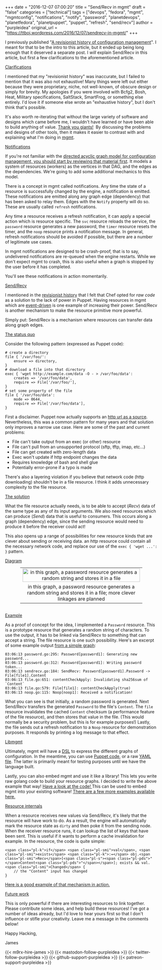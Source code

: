 +++
date = "2016-12-07 07:00:20"
title = "Send/Recv in mgmt"
draft = "false"
categories = ["technical"]
tags = ["devops", "fedora", "mgmt", "mgmtconfig", "notifications", "notify", "password", "planetdevops", "planetfedora", "planetpuppet", "puppet", "refresh", "send/recv"]
author = "purpleidea"
original_url = "https://ttboj.wordpress.com/2016/12/07/sendrecv-in-mgmt/"
+++

I previously published "<a href="/blog/2016/11/30/a-revisionist-history-of-configuration-management/">A revisionist history of configuration management</a>". I meant for that to be the intro to this article, but it ended up being long enough that it deserved a separate post. I <em>will</em> explain Send/Recv in this article, but first a few clarifications to the aforementioned article.

<span style="text-decoration:underline;">Clarifications</span>

I mentioned that my "revisionist history" was inaccurate, but I failed to mention that it was also not exhaustive! Many things were left out either because they were proprietary, niche, not well-known, of obscure design or simply for brevity. My apologies if you were involved with Bcfg2, Bosh, Heat, Military specifications, SaltStack, SmartFrog, or something else entirely. I'd love it if someone else wrote an "exhaustive history", but I don't think that's possible.

It's also worth re-iterating that without the large variety of software and designs which came before me, I wouldn't have learned or have been able to build anything of value. <a href="https://en.wikipedia.org/wiki/Standing_on_the_shoulders_of_giants">Thank you giants!</a>  By discussing the problems and designs of other tools, then it makes it easier to contrast with and explaining what I'm doing in <a href="/blog/2016/01/18/next-generation-configuration-mgmt/">mgmt</a>.

<span style="text-decoration:underline;">Notifications</span>

If you're not familiar with the <a href="/blog/2016/01/18/next-generation-configuration-mgmt/">directed acyclic graph model for configuration management, you should start by reviewing that material first</a>. It models a system of resources (workers) as the vertices in that DAG, and the edges as the dependencies. We're going to add some additional mechanics to this model.

There is a concept in mgmt called notifications. Any time the state of a resource is successfully changed by the engine, a notification is emitted. These notifications are emitted along any graph edge (dependency) that has been asked to relay them. Edges with the <code>Notify</code> property will do so. These are usually called <code>refresh</code> notifications.

Any time a resource receives a refresh notification, it can apply a special action which is resource specific. The <code>svc</code> resource reloads the service, the <code>password</code> resource generates a new password, the <code>timer</code> resource resets the timer, and the <code>noop</code> resource prints a notification message. In general, refresh notifications should be avoided if possible, but there are a number of legitimate use cases.

In mgmt notifications are designed to be crash-proof, that is to say, undelivered notifications are re-queued when the engine restarts. While we don't expect mgmt to crash, this is also useful when a graph is stopped by the user before it has completed.

You'll see these notifications in action momentarily.

<span style="text-decoration:underline;">Send/Recv</span>

I mentioned in the <a href="/blog/2016/11/30/a-revisionist-history-of-configuration-management/">revisionist history</a> that I felt that Chef opted for <em>raw code</em> as a solution to the lack of power in Puppet. Having resources in mgmt which are <a href="/blog/2016/01/18/next-generation-configuration-mgmt/">event-driven</a> is one example of increasing their power. Send/Recv is another mechanism to make the resource primitive more powerful.

Simply put: Send/Recv is a mechanism where resources can transfer data along graph edges.

<span style="text-decoration:underline;">The status quo</span>

Consider the following pattern (expressed as Puppet code):

```
# create a directory
file { '/var/foo/':
    ensure => directory,
}
# download a file into that directory
exec { 'wget http://example.com/data -O - > /var/foo/data':
    creates => '/var/foo/data',
    require => File['/var/foo/'],
}
# set some property of the file
file { '/var/foo/data':
    mode => 0644,
    require => File['/var/foo/data'],
}
```
First a disclaimer. Puppet now actually supports an <a href="https://docs.puppet.com/puppet/latest/type.html#file-attribute-source">http url as a source</a>. Nevertheless, this was a common pattern for many years and that solution only improves a narrow use case. Here are some of the past and current problems:

<ul>
    <li>File can't take output from an exec (or other) resource</li>
    <li>File can't pull from an unsupported protocol (sftp, tftp, imap, etc...)</li>
    <li>File can get created with zero-length data</li>
    <li>Exec won't update if http endpoint changes the data</li>
    <li>Requires knowledge of bash and shell glue</li>
    <li>Potentially error-prone if a typo is made</li>
</ul>

There's also a layering violation if you believe that network code (http downloading) shouldn't be in a file resource. I think it adds unnecessary complexity to the file resource.

<span style="text-decoration:underline;">The solution</span>

What the file resource actually needs, is to be able to accept (<em>Recv</em>) data of the same type as any of its input arguments. We also need resources which can produce (<em>Send</em>) data that is useful to consumers. This occurs along a graph (dependency) edge, since the sending resource would need to produce it before the receiver could act!

This also opens up a range of possibilities for new resource kinds that are clever about sending or receiving data. an <em>http</em> resource could contain all the necessary network code, and replace our use of the <code>exec { 'wget ...': }</code> pattern.

<span style="text-decoration:underline;">Diagram</span>

<table style="text-align:center; width:80%; margin:0 auto;"><tr><td><a href="linkage.png"><img class="size-full wp-image-1964" src="linkage.png" alt="in this graph, a password resource generates a random string and stores it in a file" width="100%" height="100%" /></a></td></tr><tr><td> in this graph, a password resource generates a random string and stores it in a file; more clever linkages are planned</td></tr></table></br />

<span style="text-decoration:underline;">Example</span>

As a proof of concept for the idea, I implemented a <code>Password</code> resource. This is a prototype resource that generates a random string of characters. To use the output, it has to be linked via Send/Recv to something that can accept a string. The file resource is one such possibility. Here's an excerpt of some example output <a href="https://github.com/purpleidea/mgmt/blob/597ed6eaa0b5b3a3da8681b79ab5b0d39d9ed450/examples/lib/libmgmt3.go#L53">from a simple graph</a>:

```
03:06:13 password.go:295: Password[password1]: Generating new password...
03:06:13 password.go:312: Password[password1]: Writing password token...
03:06:13 sendrecv.go:184: SendRecv: Password[password1].Password -> File[file1].Content
03:06:13 file.go:651: contentCheckApply: Invalidating sha256sum of `Content`
03:06:13 file.go:579: File[file1]: contentCheckApply(true)
03:06:13 noop.go:115: Noop[noop1]: Received a notification!
```
What you can see is that initially, a random password is generated. Next Send/Recv transfers the generated <code>Password</code> to the file's <code>Content</code>. The <code>file</code> resource invalidates the cached <code>Content</code> checksum (a performance feature of the file resource), and then stores that value in the file. (This would normally be a security problem, but this is for example purposes!) Lastly, the file sends out a refresh notification to a <code>Noop</code> resource for demonstration purposes. It responds by printing a log message to that effect.

<span style="text-decoration:underline;">Libmgmt</span>

Ultimately, mgmt will have a <a href="https://en.wikipedia.org/wiki/Domain-specific_language">DSL</a> to express the different graphs of configuration. In the meantime, you can use <a href="https://github.com/ffrank/puppet-mgmtgraph">Puppet code</a>, or a raw <a href="https://github.com/purpleidea/mgmt/tree/master/examples">YAML file</a>. The latter is primarily meant for testing purposes until we have the language built.

Lastly, you can also embed mgmt and use it like a library! This lets you write raw golang code to build your resource graphs. I decided to write the above example that way! <a href="https://github.com/purpleidea/mgmt/blob/597ed6eaa0b5b3a3da8681b79ab5b0d39d9ed450/examples/lib/libmgmt3.go">Have a look at the code! </a>This can be used to embed mgmt into your existing software! <a href="https://github.com/purpleidea/mgmt/tree/master/examples/lib">There are a few more examples available here.</a>

<span style="text-decoration:underline;">Resource internals</span>

When a resource receives new values via Send/Recv, it's likely that the resource will have work to do. As a result, the engine will automatically mark the resource state as <code>dirty</code> and then poke it from the sending node. When the receiver resource runs, it can lookup the list of keys that have been sent. This is useful if it wants to perform a cache invalidation for example. In the resource, the code is quite simple:

```
<span class="pl-k">if</span> <span class="pl-smi">val</span>, <span class="pl-smi">exists</span> <span class="pl-k">:=</span> obj.<span class="pl-smi">Recv</span>[<span class="pl-s"><span class="pl-pds">"</span>Content<span class="pl-pds">"</span></span>]; exists && val.<span class="pl-smi">Changed</span> {
    // the "Content" input has changed
}
```
<a href="https://github.com/purpleidea/mgmt/blob/597ed6eaa0b5b3a3da8681b79ab5b0d39d9ed450/resources/file.go#L643">Here is a good example of that mechanism in action.</a>

<span style="text-decoration:underline;">Future work</span>

This is only powerful if there are interesting resources to link together. Please contribute some ideas, and help build these resources! I've got a number of ideas already, but I'd love to hear yours first so that I don't influence or stifle your creativity. Leave me a message in the comments below!

Happy Hacking,

James

{{< m9rx-hire-james >}}
{{< mastodon-follow-purpleidea >}}
{{< twitter-follow-purpleidea >}}
{{< github-support-purpleidea >}}
{{< patreon-support-purpleidea >}}
